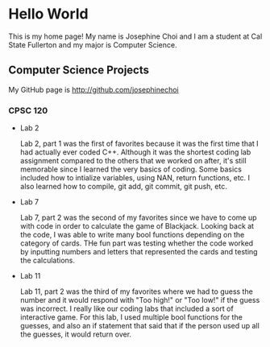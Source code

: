 # Hello World

This is my home page! My name is Josephine Choi and I am a student at Cal State Fullerton and my major is Computer Science.

## Computer Science Projects

My GitHub page is http://github.com/josephinechoi

### CPSC 120

* Lab 2

    Lab 2, part 1 was the first of favorites because it was the first time that I had actually ever coded C++. Although it was the shortest coding lab assignment compared to the others that we worked on after, it's still memorable since I learned the very basics of coding. Some basics included how to intialize variables, using NAN, return functions, etc. I also learned how to compile, git add, git commit, git push, etc.

* Lab 7

    Lab 7, part 2 was the second of my favorites since we have to come up with code in order to calculate the game of Blackjack. Looking back at the code, I was able to write many bool functions depending on the category of cards. THe fun part was testing whether the code worked by inputting numbers and letters that represented the cards and testing the calculations.

* Lab 11

    Lab 11, part 2 was the third of my favorites where we had to guess the number and it would respond with "Too high!" or "Too low!" if the guess was incorrect. I really like our coding labs that included a sort of interactive game. For this lab, I used multiple bool functions for the guesses, and also an if statement that said that if the person used up all the guesses, it would return over.
